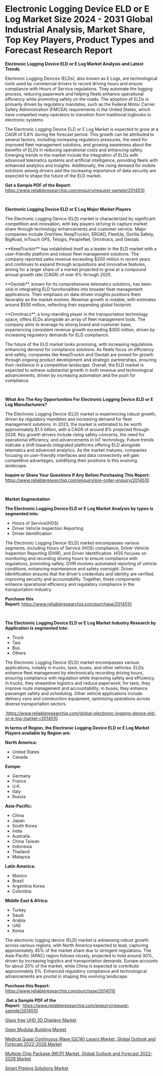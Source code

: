 <p><h1>Electronic Logging Device ELD or E Log Market Size 2024 - 2031 Global Industrial Analysis, Market Share, Top Key Players, Product Types and Forecast Research Report</h1></p><p><strong>Electronic Logging Device ELD or E Log Market Analysis and Latest Trends</strong></p>
<p><p>Electronic Logging Devices (ELDs), also known as E Logs, are technological tools used by commercial drivers to record driving hours and ensure compliance with Hours of Service regulations. They automate the logging process, reducing paperwork and helping fleets enhance operational efficiency while promoting safety on the roads. The adoption of ELDs is primarily driven by regulatory mandates, such as the Federal Motor Carrier Safety Administration (FMCSA) requirements in the United States, which have compelled many operators to transition from traditional logbooks to electronic systems.</p><p>The Electronic Logging Device ELD or E Log Market is expected to grow at a CAGR of 5.8% during the forecast period. This growth can be attributed to several factors, including increasing regulatory pressures, the need for improved fleet management solutions, and growing awareness about the benefits of ELDs in reducing operational costs and enhancing safety. Emerging trends in the market include the integration of ELDs with advanced telematics systems and artificial intelligence, providing fleets with enhanced analytics and insights. Additionally, the rising demand for mobile solutions among drivers and the increasing importance of data security are expected to shape the future of the ELD market.</p></p>
<p><strong>Get a Sample PDF of the Report:&nbsp;</strong> <a href="https://www.reliableresearchiq.com/enquiry/request-sample/2014510?utm_campaign=1123&utm_medium=2&utm_source=Github&utm_content=ia&utm_term=26102024&utm_id=electronic-logging-device-eld-or-e-log">https://www.reliableresearchiq.com/enquiry/request-sample/2014510</a></p>
<p>&nbsp;</p>
<p><strong>Electronic Logging Device ELD or E Log Major Market Players</strong></p>
<p><p>The Electronic Logging Device (ELD) market is characterized by significant competition and innovation, with key players striving to capture market share through technology enhancements and customer service. Major companies include OneView, KeepTruckin, EROAD, FleetUp, Gorilla Safety, BigRoad, InTouch GPS, Telogis, PeopleNet, Omnitracs, and Geotab.</p><p>**KeepTruckin** has established itself as a leader in the ELD market with a user-friendly platform and robust fleet management solutions. The company reported sales revenue exceeding $200 million in recent years and continues to expand through acquisitions and innovative features, aiming for a larger share of a market projected to grow at a compound annual growth rate (CAGR) of over 6% through 2025.</p><p>**Geotab**, known for its comprehensive telematics solutions, has been vital in integrating ELD functionalities into broader fleet management applications. Their emphasis on data-driven insights positions them favorably as the market evolves. Revenue growth is notable, with estimates around $500 million, reflecting their expanding global footprint.</p><p>**Omnitracs**, a long-standing player in the transportation technology space, offers ELDs alongside an array of fleet management tools. The company aims to leverage its strong brand and customer base, experiencing consistent revenue growth exceeding $300 million, driven by increasing regulatory demands for ELD compliance.</p><p>The future of the ELD market looks promising, with increasing regulations enhancing demand for compliance solutions. As fleets focus on efficiency and safety, companies like KeepTruckin and Geotab are poised for growth through ongoing product development and strategic partnerships, ensuring their resilience in a competitive landscape. Overall, the ELD market is expected to witness substantial growth in both revenue and technological advancements, driven by increasing automation and the push for compliance.</p></p>
<p>&nbsp;</p>
<p><strong>What Are The Key Opportunities For Electronic Logging Device ELD or E Log Manufacturers?</strong></p>
<p><p>The Electronic Logging Device (ELD) market is experiencing robust growth, driven by regulatory mandates and increasing demand for fleet management solutions. In 2023, the market is estimated to be worth approximately $1.5 billion, with a CAGR of around 8% projected through 2028. Key growth drivers include rising safety concerns, the need for operational efficiency, and advancements in IoT technology. Future trends indicate a shift towards integrated platforms offering ELD alongside telematics and advanced analytics. As the market matures, companies focusing on user-friendly interfaces and data connectivity will gain competitive advantages, solidifying their positions in this evolving landscape.</p></p>
<p><strong>Inquire or Share Your Questions If Any Before Purchasing This Report:</strong> <a href="https://www.reliableresearchiq.com/enquiry/pre-order-enquiry/2014510?utm_campaign=1123&utm_medium=2&utm_source=Github&utm_content=ia&utm_term=26102024&utm_id=electronic-logging-device-eld-or-e-log">https://www.reliableresearchiq.com/enquiry/pre-order-enquiry/2014510</a></p>
<p>&nbsp;</p>
<p><strong>Market Segmentation</strong></p>
<p><strong>The Electronic Logging Device ELD or E Log Market Analysis by types is segmented into:</strong></p>
<p><ul><li>Hours of Service(HOS)</li><li>Driver Vehicle Inspection Reporting</li><li>Driver Identification</li></ul></p>
<p><p>The Electronic Logging Device (ELD) market encompasses various segments, including Hours of Service (HOS) compliance, Driver Vehicle Inspection Reporting (DVIR), and Driver Identification. HOS focuses on monitoring and recording driving hours to ensure compliance with regulations, promoting safety. DVIR involves automated reporting of vehicle conditions, enhancing maintenance and safety oversight. Driver Identification ensures that the driver’s credentials and identity are verified, improving security and accountability. Together, these components enhance operational efficiency and regulatory compliance in the transportation industry.</p></p>
<p><strong>Purchase this Report:&nbsp;</strong><a href="https://www.reliableresearchiq.com/purchase/2014510?utm_campaign=1123&utm_medium=2&utm_source=Github&utm_content=ia&utm_term=26102024&utm_id=electronic-logging-device-eld-or-e-log">https://www.reliableresearchiq.com/purchase/2014510</a></p>
<p>&nbsp;</p>
<p><strong>The Electronic Logging Device ELD or E Log Market Industry Research by Application is segmented into:</strong></p>
<p><ul><li>Truck</li><li>Taxi</li><li>Bus</li><li>Others</li></ul></p>
<p><p>The Electronic Logging Device (ELD) market encompasses various applications, notably in trucks, taxis, buses, and other vehicles. ELDs enhance fleet management by electronically recording driving hours, ensuring compliance with regulation while improving safety and efficiency. In trucks, they streamline logistics and reduce paperwork; for taxis, they improve route management and accountability; in buses, they enhance passenger safety and scheduling. Other vehicle applications include delivery vans and construction equipment, optimizing operations across diverse transportation sectors.</p></p>
<p><a href="https://www.reliableresearchiq.com/global-electronic-logging-device-eld-or-e-log-market-r2014510?utm_campaign=1123&utm_medium=2&utm_source=Github&utm_content=ia&utm_term=26102024&utm_id=electronic-logging-device-eld-or-e-log">&nbsp;https://www.reliableresearchiq.com/global-electronic-logging-device-eld-or-e-log-market-r2014510</a></p>
<p><strong>In terms of Region, the Electronic Logging Device ELD or E Log Market Players available by Region are:</strong></p>
<p>
    <p> <strong> North America: </strong>
        <ul>
            <li>United States</li>
            <li>Canada</li>
        </ul>
        </p> 
    <p> <strong> Europe: </strong>
        <ul>
            <li>Germany</li>
            <li>France</li>
            <li>U.K.</li>
            <li>Italy</li>
            <li>Russia</li>
        </ul>
        </p> 
    <p> <strong> Asia-Pacific: </strong>
        <ul>
            <li>China</li>
            <li>Japan</li>
            <li>South Korea</li>
            <li>India</li>
            <li>Australia</li>
            <li>China Taiwan</li>
            <li>Indonesia</li>
            <li>Thailand</li>
            <li>Malaysia</li>
        </ul>
        </p> 
    <p> <strong> Latin America: </strong>
        <ul>
            <li>Mexico</li>
            <li>Brazil</li>
            <li>Argentina Korea</li>
            <li>Colombia</li>
        </ul>
        </p> 
    <p> <strong> Middle East & Africa: </strong>
        <ul>
            <li>Turkey</li>
            <li>Saudi</li>
            <li>Arabia</li>
            <li>UAE</li>
            <li>Korea</li>
        </ul>
    </p>
    </p>
<p><p>The electronic logging device (ELD) market is witnessing robust growth across various regions, with North America expected to lead, capturing approximately 45% of the market share due to stringent regulations. The Asia-Pacific (APAC) region follows closely, projected to hold around 30%, driven by increasing logistics and transportation demands. Europe accounts for about 20% of the market, while China is expected to contribute approximately 5%. Enhanced regulatory compliance and technological advancements are pivotal in shaping this evolving landscape.</p></p>
<p><strong>Purchase this Report: </strong><a href="https://www.reliableresearchiq.com/purchase/2014510?utm_campaign=1123&utm_medium=2&utm_source=Github&utm_content=ia&utm_term=26102024&utm_id=electronic-logging-device-eld-or-e-log">https://www.reliableresearchiq.com/purchase/2014510</a></p>
<p>&nbsp;<strong>Get a Sample PDF of the Report:&nbsp;&nbsp;</strong><a href="https://www.reliableresearchiq.com/enquiry/request-sample/2014510?utm_campaign=1123&utm_medium=2&utm_source=Github&utm_content=ia&utm_term=26102024&utm_id=electronic-logging-device-eld-or-e-log">https://www.reliableresearchiq.com/enquiry/request-sample/2014510</a></p>
<p><strong></strong></p>
<p><p><a href="https://github.com/brittroma9i/Market-Research-Report-List-1/blob/main/glass-free-uhd-3d-displays-market.md?utm_campaign=1123&utm_medium=2&utm_source=Github&utm_content=ia&utm_term=26102024&utm_id=electronic-logging-device-eld-or-e-log">Glass free UHD 3D Displays Market</a></p><p><a href="https://issuu.com/reportprime-2/docs/open-modular-building-market-size-2_0fdcb3aa1b73f9?utm_campaign=1123&utm_medium=2&utm_source=Github&utm_content=ia&utm_term=26102024&utm_id=electronic-logging-device-eld-or-e-log">Open Modular Building Market</a></p><p><a href="https://www.linkedin.com/pulse/medical-quasi-continuous-wave-qcw-lasers-market-global-outlook-kyuve?utm_campaign=1123&utm_medium=2&utm_source=Github&utm_content=ia&utm_term=26102024&utm_id=electronic-logging-device-eld-or-e-log">Medical Quasi Continuous Wave (QCW) Lasers Market, Global Outlook and Forecast 2022-2028 Market</a></p><p><a href="https://www.linkedin.com/pulse/navigating-global-multiple-chip-package-mcp-market-outlook-ozz0e?utm_campaign=1123&utm_medium=2&utm_source=Github&utm_content=ia&utm_term=26102024&utm_id=electronic-logging-device-eld-or-e-log">Multiple Chip Package (MCP) Market, Global Outlook and Forecast 2022-2028 Market</a></p><p><a href="https://issuu.com/reportprime-2/docs/smart-pigging-solutions-market-size_e40009ab60f848?utm_campaign=1123&utm_medium=2&utm_source=Github&utm_content=ia&utm_term=26102024&utm_id=electronic-logging-device-eld-or-e-log">Smart Pigging Solutions Market</a></p></p>
